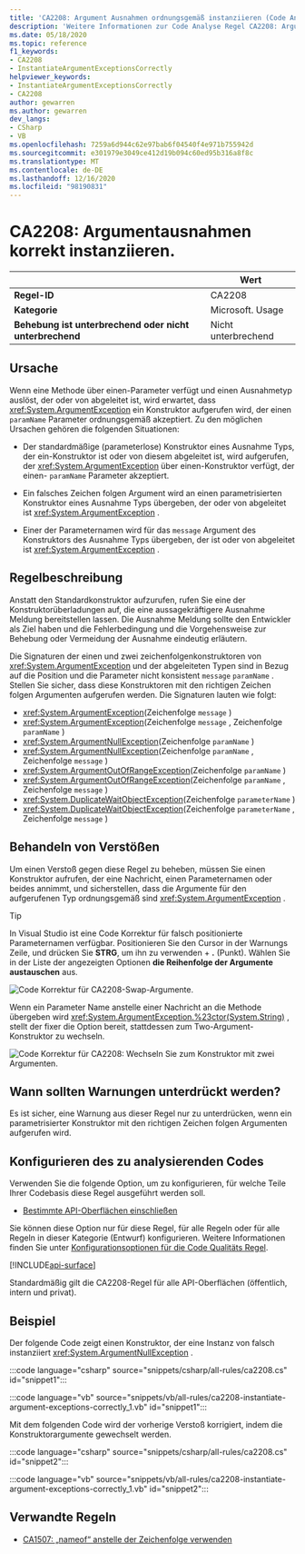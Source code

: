 ```yaml
---
title: 'CA2208: Argument Ausnahmen ordnungsgemäß instanziieren (Code Analyse)'
description: 'Weitere Informationen zur Code Analyse Regel CA2208: Argument Ausnahmen ordnungsgemäß instanziieren'
ms.date: 05/18/2020
ms.topic: reference
f1_keywords:
- CA2208
- InstantiateArgumentExceptionsCorrectly
helpviewer_keywords:
- InstantiateArgumentExceptionsCorrectly
- CA2208
author: gewarren
ms.author: gewarren
dev_langs:
- CSharp
- VB
ms.openlocfilehash: 7259a6d944c62e97bab6f04540f4e971b755942d
ms.sourcegitcommit: e301979e3049ce412d19b094c60ed95b316a8f8c
ms.translationtype: MT
ms.contentlocale: de-DE
ms.lasthandoff: 12/16/2020
ms.locfileid: "98190831"
---
```

# <a name="ca2208-instantiate-argument-exceptions-correctly"></a>CA2208: Argumentausnahmen korrekt instanziieren.

| | Wert |
|-|-|
| **Regel-ID** |CA2208|
| **Kategorie** |Microsoft. Usage|
| **Behebung ist unterbrechend oder nicht unterbrechend** |Nicht unterbrechend|

## <a name="cause"></a>Ursache

Wenn eine Methode über einen-Parameter verfügt und einen Ausnahmetyp auslöst, der oder von abgeleitet ist, wird erwartet, dass <xref:System.ArgumentException> ein Konstruktor aufgerufen wird, der einen `paramName` Parameter ordnungsgemäß akzeptiert. Zu den möglichen Ursachen gehören die folgenden Situationen:

- Der standardmäßige (parameterlose) Konstruktor eines Ausnahme Typs, der ein-Konstruktor ist oder von diesem abgeleitet ist, wird aufgerufen, der <xref:System.ArgumentException> über einen-Konstruktor verfügt, der einen- `paramName` Parameter akzeptiert.

- Ein falsches Zeichen folgen Argument wird an einen parametrisierten Konstruktor eines Ausnahme Typs übergeben, der oder von abgeleitet ist <xref:System.ArgumentException> .

- Einer der Parameternamen wird für das `message` Argument des Konstruktors des Ausnahme Typs übergeben, der ist oder von abgeleitet ist <xref:System.ArgumentException> .

## <a name="rule-description"></a>Regelbeschreibung

Anstatt den Standardkonstruktor aufzurufen, rufen Sie eine der Konstruktorüberladungen auf, die eine aussagekräftigere Ausnahme Meldung bereitstellen lassen. Die Ausnahme Meldung sollte den Entwickler als Ziel haben und die Fehlerbedingung und die Vorgehensweise zur Behebung oder Vermeidung der Ausnahme eindeutig erläutern.

Die Signaturen der einen und zwei zeichenfolgenkonstruktoren von <xref:System.ArgumentException> und der abgeleiteten Typen sind in Bezug auf die Position und die Parameter nicht konsistent `message` `paramName` . Stellen Sie sicher, dass diese Konstruktoren mit den richtigen Zeichen folgen Argumenten aufgerufen werden. Die Signaturen lauten wie folgt:

- <xref:System.ArgumentException>(Zeichenfolge `message` )
- <xref:System.ArgumentException>(Zeichenfolge `message` , Zeichenfolge `paramName` )
- <xref:System.ArgumentNullException>(Zeichenfolge `paramName` )
- <xref:System.ArgumentNullException>(Zeichenfolge `paramName` , Zeichenfolge `message` )
- <xref:System.ArgumentOutOfRangeException>(Zeichenfolge `paramName` )
- <xref:System.ArgumentOutOfRangeException>(Zeichenfolge `paramName` , Zeichenfolge `message` )
- <xref:System.DuplicateWaitObjectException>(Zeichenfolge `parameterName` )
- <xref:System.DuplicateWaitObjectException>(Zeichenfolge `parameterName` , Zeichenfolge `message` )

## <a name="how-to-fix-violations"></a>Behandeln von Verstößen

Um einen Verstoß gegen diese Regel zu beheben, müssen Sie einen Konstruktor aufrufen, der eine Nachricht, einen Parameternamen oder beides annimmt, und sicherstellen, dass die Argumente für den aufgerufenen Typ ordnungsgemäß sind <xref:System.ArgumentException> .

> [!TIP]
> In Visual Studio ist eine Code Korrektur für falsch positionierte Parameternamen verfügbar. Positionieren Sie den Cursor in der Warnungs Zeile, und drücken Sie **STRG**, um ihn zu verwenden + **.** (Punkt). Wählen Sie in der Liste der angezeigten Optionen **die Reihenfolge der Argumente austauschen** aus.
>
> ![Code Korrektur für CA2208-Swap-Argumente.](media/ca2208-codefix_swap.png)
>
> Wenn ein Parameter Name anstelle einer Nachricht an die Methode übergeben wird <xref:System.ArgumentException.%23ctor(System.String)> , stellt der fixer die Option bereit, stattdessen zum Two-Argument-Konstruktor zu wechseln.
>
> ![Code Korrektur für CA2208: Wechseln Sie zum Konstruktor mit zwei Argumenten.](media/ca2208-codefix_null_msg.png)

## <a name="when-to-suppress-warnings"></a>Wann sollten Warnungen unterdrückt werden?

Es ist sicher, eine Warnung aus dieser Regel nur zu unterdrücken, wenn ein parametrisierter Konstruktor mit den richtigen Zeichen folgen Argumenten aufgerufen wird.

## <a name="configure-code-to-analyze"></a>Konfigurieren des zu analysierenden Codes

Verwenden Sie die folgende Option, um zu konfigurieren, für welche Teile Ihrer Codebasis diese Regel ausgeführt werden soll.

- [Bestimmte API-Oberflächen einschließen](#include-specific-api-surfaces)

Sie können diese Option nur für diese Regel, für alle Regeln oder für alle Regeln in dieser Kategorie (Entwurf) konfigurieren. Weitere Informationen finden Sie unter [Konfigurationsoptionen für die Code Qualitäts Regel](../code-quality-rule-options.md).

[!INCLUDE[api-surface](~/includes/code-analysis/api-surface.md)]

Standardmäßig gilt die CA2208-Regel für alle API-Oberflächen (öffentlich, intern und privat).

## <a name="example"></a>Beispiel

Der folgende Code zeigt einen Konstruktor, der eine Instanz von falsch instanziiert <xref:System.ArgumentNullException> .

:::code language="csharp" source="snippets/csharp/all-rules/ca2208.cs" id="snippet1":::

:::code language="vb" source="snippets/vb/all-rules/ca2208-instantiate-argument-exceptions-correctly_1.vb" id="snippet1":::

Mit dem folgenden Code wird der vorherige Verstoß korrigiert, indem die Konstruktorargumente gewechselt werden.

:::code language="csharp" source="snippets/csharp/all-rules/ca2208.cs" id="snippet2":::

:::code language="vb" source="snippets/vb/all-rules/ca2208-instantiate-argument-exceptions-correctly_1.vb" id="snippet2":::

## <a name="related-rules"></a>Verwandte Regeln

- [CA1507: „nameof“ anstelle der Zeichenfolge verwenden](ca1507.md)

